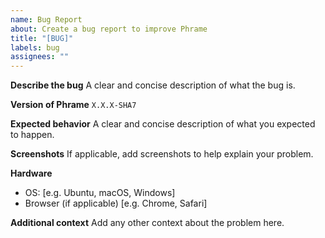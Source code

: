 ```yaml
---
name: Bug Report
about: Create a bug report to improve Phrame
title: "[BUG]"
labels: bug
assignees: ""
---
```


**Describe the bug**
A clear and concise description of what the bug is.

**Version of Phrame**
`X.X.X-SHA7`

**Expected behavior**
A clear and concise description of what you expected to happen.

**Screenshots**
If applicable, add screenshots to help explain your problem.

**Hardware**

- OS: [e.g. Ubuntu, macOS, Windows]
- Browser (if applicable) [e.g. Chrome, Safari]

**Additional context**
Add any other context about the problem here.
